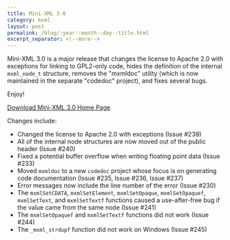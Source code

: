 ```yaml
---
title: Mini-XML 3.0
category: mxml
layout: post
permalink: /blog/:year-:month-:day-:title.html
excerpt_separator: <!--more-->
---
```


Mini-XML 3.0 is a major release that changes the license to Apache 2.0 with
exceptions for linking to GPL2-only code, hides the definition of the internal
`mxml_node_t` structure, removes the "mxmldoc" utility (which is now maintained
in the separate "codedoc" project), and fixes several bugs.

Enjoy!

<a class="btn btn-primary" href="https://github.com/michaelrsweet/mxml/releases/tag/v3.0">Download Mini-XML 3.0 <span class="glyphicon glyphicon-download-alt" aria-hidden="true"></span></a>
<a class="btn btn-default" href="/mxml/index.html">Home Page <span class="glyphicon glyphicon-home" aria-hidden="true"></span></a>

<!--more-->

Changes include:

- Changed the license to Apache 2.0 with exceptions (Issue #239)
- All of the internal node structures are now moved out of the public header
  (Issue #240)
- Fixed a potential buffer overflow when writing floating point data
  (Issue #233)
- Moved `mxmldoc` to a new `codedoc` project whose focus is on generating
  code documentation (Issue #235, Issue #236, Issue #237)
- Error messages now include the line number of the error (Issue #230)
- The `mxmlSetCDATA`, `mxmlSetElement`, `mxmlSetOpaque`, `mxmlSetOpaquef`,
  `mxmlSetText`, and `mxmlSetTextf` functions caused a use-after-free bug if
  the value came from the same node (Issue #241)
- The `mxmlSetOpaquef` and `mxmlSetTextf` functions did not work (Issue #244)
- The `_mxml_strdupf` function did not work on Windows (Issue #245)
